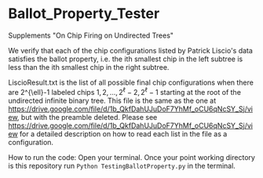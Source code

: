 # Ballot_Property_Tester
Supplements "On Chip Firing on Undirected Trees"

We verify that each of the chip configurations listed by Patrick Liscio's data satisfies the ballot property, i.e. the ith smallest chip in the left subtree is less than the ith smallest chip in the right subtree.

LiscioResult.txt is the list of all possible final chip configurations when there are 2^{\ell}-1 labeled chips $1, 2, \dots, 2^{\ell}-2, 2^{\ell}-1$ starting at the root of the undirected infinite binary tree. This file is the same as the one at https://drive.google.com/file/d/1b_QkfDahUJuDoF7YhMf_oCU6qNcSY_Sj/view, but with the preamble deleted. Please see https://drive.google.com/file/d/1b_QkfDahUJuDoF7YhMf_oCU6qNcSY_Sj/view for a detailed description on how to read each list in the file as a configuration.

How to run the code:
Open your terminal. Once your point working directory is this repository run ```Python TestingBallotProperty.py``` in the terminal.
